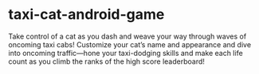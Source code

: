 # taxi-cat-android-game
Take control of a cat as you dash and weave your way through waves of oncoming taxi cabs! Customize your cat’s name and appearance and dive into oncoming traffic—hone your taxi-dodging skills and make each life count as you climb the ranks of the high score leaderboard!
